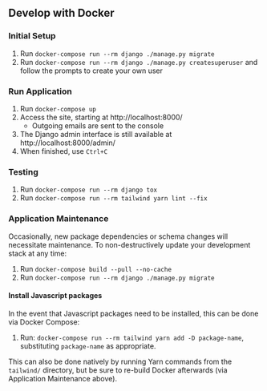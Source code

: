## Develop with Docker

### Initial Setup
1. Run `docker-compose run --rm django ./manage.py migrate`
2. Run `docker-compose run --rm django ./manage.py createsuperuser`
   and follow the prompts to create your own user

### Run Application
1. Run `docker-compose up`
2. Access the site, starting at http://localhost:8000/
   * Outgoing emails are sent to the console 
3. The Django admin interface is still available at http://localhost:8000/admin/
3. When finished, use `Ctrl+C`

### Testing
1. Run `docker-compose run --rm django tox`
1. Run `docker-compose run --rm tailwind yarn lint --fix`

### Application Maintenance
Occasionally, new package dependencies or schema changes will necessitate
maintenance. To non-destructively update your development stack at any time:
1. Run `docker-compose build --pull --no-cache`
2. Run `docker-compose run --rm django ./manage.py migrate`

#### Install Javascript packages
In the event that Javascript packages need to be installed, this can be done via Docker Compose:
1. Run: `docker-compose run --rm tailwind yarn add -D package-name`,
   substituting `package-name` as appropriate.

This can also be done natively by running Yarn commands from the `tailwind/` directory, but be sure
to re-build Docker afterwards (via Application Maintenance above).
